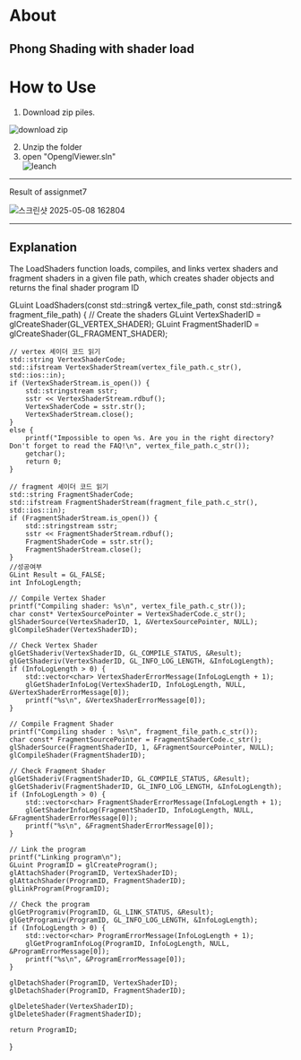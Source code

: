 About
===
Phong Shading with shader load
---
How to Use
===
1. Download zip piles.  
   
![download zip](https://github.com/user-attachments/assets/3e76e9d2-5325-42a3-ba52-2bb3064c0a58)

2. Unzip the folder  
3. open "OpenglViewer.sln"  
![leanch](https://github.com/user-attachments/assets/1ed43ef3-d812-4b75-809d-fe1077eabf9b)
---
Result of assignmet7

![스크린샷 2025-05-08 162804](https://github.com/user-attachments/assets/6a961b4f-d2ce-49ac-92f7-488fd7e83a2b)


---
Explanation
---
The LoadShaders function loads, compiles, and links vertex shaders and fragment shaders in a given file path, which creates shader objects and returns the final shader program ID

GLuint LoadShaders(const std::string& vertex_file_path, const std::string& fragment_file_path)
{
    // Create the shaders
    GLuint VertexShaderID = glCreateShader(GL_VERTEX_SHADER);
    GLuint FragmentShaderID = glCreateShader(GL_FRAGMENT_SHADER);

    // vertex 셰이더 코드 읽기
    std::string VertexShaderCode;
    std::ifstream VertexShaderStream(vertex_file_path.c_str(), std::ios::in);
    if (VertexShaderStream.is_open()) {
        std::stringstream sstr;
        sstr << VertexShaderStream.rdbuf();
        VertexShaderCode = sstr.str();
        VertexShaderStream.close();
    }
    else {
        printf("Impossible to open %s. Are you in the right directory? Don't forget to read the FAQ!\n", vertex_file_path.c_str());
        getchar();
        return 0;
    }

	// fragment 셰이더 코드 읽기
    std::string FragmentShaderCode;
    std::ifstream FragmentShaderStream(fragment_file_path.c_str(), std::ios::in);
    if (FragmentShaderStream.is_open()) {
        std::stringstream sstr;
        sstr << FragmentShaderStream.rdbuf();
        FragmentShaderCode = sstr.str();
        FragmentShaderStream.close();
    }
    //성공여부
    GLint Result = GL_FALSE;
    int InfoLogLength;

    // Compile Vertex Shader
    printf("Compiling shader: %s\n", vertex_file_path.c_str());
    char const* VertexSourcePointer = VertexShaderCode.c_str();
    glShaderSource(VertexShaderID, 1, &VertexSourcePointer, NULL);
    glCompileShader(VertexShaderID);

    // Check Vertex Shader
    glGetShaderiv(VertexShaderID, GL_COMPILE_STATUS, &Result);
    glGetShaderiv(VertexShaderID, GL_INFO_LOG_LENGTH, &InfoLogLength);
    if (InfoLogLength > 0) {
        std::vector<char> VertexShaderErrorMessage(InfoLogLength + 1);
        glGetShaderInfoLog(VertexShaderID, InfoLogLength, NULL, &VertexShaderErrorMessage[0]);
        printf("%s\n", &VertexShaderErrorMessage[0]);
    }

    // Compile Fragment Shader
    printf("Compiling shader : %s\n", fragment_file_path.c_str());
    char const* FragmentSourcePointer = FragmentShaderCode.c_str();
    glShaderSource(FragmentShaderID, 1, &FragmentSourcePointer, NULL);
    glCompileShader(FragmentShaderID);

    // Check Fragment Shader
    glGetShaderiv(FragmentShaderID, GL_COMPILE_STATUS, &Result);
    glGetShaderiv(FragmentShaderID, GL_INFO_LOG_LENGTH, &InfoLogLength);
    if (InfoLogLength > 0) {
        std::vector<char> FragmentShaderErrorMessage(InfoLogLength + 1);
        glGetShaderInfoLog(FragmentShaderID, InfoLogLength, NULL, &FragmentShaderErrorMessage[0]);
        printf("%s\n", &FragmentShaderErrorMessage[0]);
    }

    // Link the program
    printf("Linking program\n");
    GLuint ProgramID = glCreateProgram();
    glAttachShader(ProgramID, VertexShaderID);
    glAttachShader(ProgramID, FragmentShaderID);
    glLinkProgram(ProgramID);

    // Check the program
    glGetProgramiv(ProgramID, GL_LINK_STATUS, &Result);
    glGetProgramiv(ProgramID, GL_INFO_LOG_LENGTH, &InfoLogLength);
    if (InfoLogLength > 0) {
        std::vector<char> ProgramErrorMessage(InfoLogLength + 1);
        glGetProgramInfoLog(ProgramID, InfoLogLength, NULL, &ProgramErrorMessage[0]);
        printf("%s\n", &ProgramErrorMessage[0]);
    }

    glDetachShader(ProgramID, VertexShaderID);
    glDetachShader(ProgramID, FragmentShaderID);

    glDeleteShader(VertexShaderID);
    glDeleteShader(FragmentShaderID);

    return ProgramID;
}






